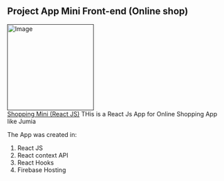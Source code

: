 ## Project App  Mini Front-end (Online shop)
<a href=""><img src="https://i.pinimg.com/564x/dc/51/00/dc5100a29f67ce40f4972172e3a8c236.jpg" height="200px" alt="Image"/></a>
<br>
<a href="https://jumia-clone-4fdfe.web.app">Shopping Mini (React JS)</a>
THis is a React Js App for Online Shopping App like Jumia

The App was created in:
1. React JS
2. React context API
3. React Hooks
4. Firebase Hosting


